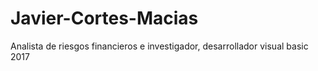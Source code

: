 # Javier-Cortes-Macias
Analista de riesgos financieros e investigador, desarrollador visual basic 2017
